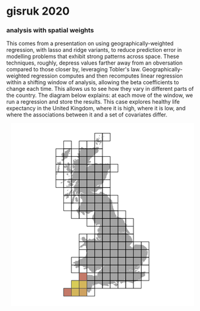 # gisruk 2020
### analysis with spatial weights

This comes from a presentation on using geographically-weighted regression, with lasso and ridge variants, to reduce prediction error in modelling problems that exhibit strong patterns across space. These techniques, roughly, depress values farther away from an obversation compared to those closer by, leveraging Tobler's law. Geographically-weighted regression computes and then recomputes linear regression within a shifting window of analysis, allowing the beta coefficients to change each time. This allows us to see how they vary in different parts of the country. The diagram below explains: at each move of the window, we run a regression and store the results. This case explores healthy life expectancy in the United Kingdom, where it is high, where it is low, and where the associations between it and a set of covariates differ.

<p align="center">
  <img src="https://raw.githubusercontent.com/asrenninger/gisruk/master/viz/windows.gif" alt=""/>
</p>



